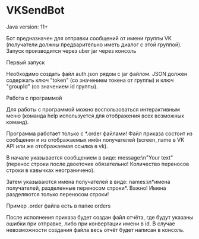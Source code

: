 # VKSendBot
Java version: 11+

Бот предназначен для отправки сообщений от имени группы VK (получатели должны предварительно иметь диалог с этой группой).
Запуск производится через uber jar через консоль

Первый запуск

Необходимо создать файл auth.json рядом с jar файлом. JSON должен содержать ключ "token" (со значением токена от группы) и ключ "groupId" (со значением id группы).

Работа с программой

Для работы с программой можно воспользоваться интерактивным меню (команда help используется для отображения всех возможных команд). 

Программа работает только с *.order файлами!
Файл приказа состоит из сообщения и из отображаемых имён получателей (screen_name в VK API или же отображаемая ссылка в vk).

В начале указывается сообщением в виде: message:\n"Your text" (перенос строки после двоеточие обязательно! Количество переносов строки в кавычках неограничено).

Затем указываются имена получателей в виде: names:\n\*имена получателей, разделенные переносом строки\*. Важно! Имена разделяются только переносом строки!

Пример .order файла есть в папке orders

После исполнения приказа будет создан файл отчёта, где будут указаны ошибки при отправке, либо при конвертации имени в id. 
В случае невозможности создания файла весь отчёт будет написан в консоль.
